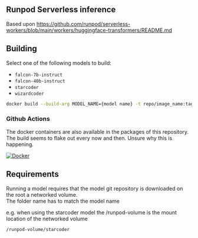 ## Runpod Serverless inference
Based upon https://github.com/runpod/serverless-workers/blob/main/workers/huggingface-transformers/README.md

## Building

Select one of the following models to build:

- `falcon-7b-instruct`
- `falcon-40b-instruct`
- `starcoder`
- `wizardcoder`

```BASH
docker build --build-arg MODEL_NAME={model name} -t repo/image_name:tag .
```

### Github Actions
The docker containers are also available in the packages of this repository.  
The build seems to flake out every now and then. Unsure why this is happening.

[![Docker](https://github.com/alvarium-hex/runpod/actions/workflows/docker-publish.yml/badge.svg)](https://github.com/alvarium-hex/runpod/actions/workflows/docker-publish.yml)

## Requirements
Running a model requires that the model git repository is downloaded on the root a networked volume.  
The folder name has to match the model name

e.g. when using the starcoder model
the /runpod-volume is the mount location of the networked volume
```
/runpod-volume/starcoder
```

